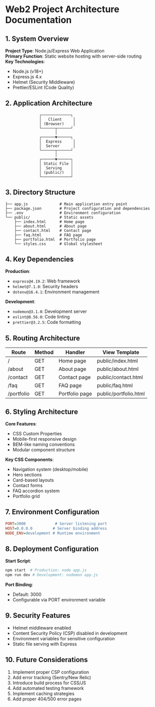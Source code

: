 # Web2 Project Architecture Documentation

## 1. System Overview
**Project Type**: Node.js/Express Web Application  
**Primary Function**: Static website hosting with server-side routing  
**Key Technologies**:
- Node.js (v18+)
- Express.js 4.x
- Helmet (Security Middleware)
- Prettier/ESLint (Code Quality)

## 2. Application Architecture

```text
               ┌─────────────┐
               │   Client     │
               │ (Browser)    │
               └──────┬──────┘
                      │
               ┌──────▼──────┐
               │  Express     │
               │  Server      │
               └──────┬──────┘
                      │
               ┌──────▼──────┐
               │ Static File │
               │  Serving    │
               │ (public/)   │
               └─────────────┘
```

## 3. Directory Structure
```
├── app.js              # Main application entry point
├── package.json        # Project configuration and dependencies
├── .env                # Environment configuration
└── public/             # Static assets
    ├── index.html      # Home page
    ├── about.html      # About page
    ├── contact.html    # Contact page
    ├── faq.html        # FAQ page
    ├── portfolio.html  # Portfolio page
    └── styles.css      # Global stylesheet
```

## 4. Key Dependencies
**Production**:
- `express@4.19.2`: Web framework
- `helmet@7.1.0`: Security headers
- `dotenv@16.4.1`: Environment management

**Development**:
- `nodemon@3.1.0`: Development server
- `eslint@8.56.0`: Code linting
- `prettier@3.2.5`: Code formatting

## 5. Routing Architecture
| Route        | Method | Handler              | View Template      |
|--------------|--------|----------------------|--------------------|
| /            | GET    | Home page            | public/index.html  |
| /about       | GET    | About page           | public/about.html  |
| /contact     | GET    | Contact page         | public/contact.html|
| /faq         | GET    | FAQ page             | public/faq.html    |
| /portfolio   | GET    | Portfolio page       | public/portfolio.html |

## 6. Styling Architecture
**Core Features**:
- CSS Custom Properties
- Mobile-first responsive design
- BEM-like naming conventions
- Modular component structure

**Key CSS Components**:
- Navigation system (desktop/mobile)
- Hero sections
- Card-based layouts
- Contact forms
- FAQ accordion system
- Portfolio grid

## 7. Environment Configuration
```ini
PORT=3000             # Server listening port
HOST=0.0.0.0         # Server binding address
NODE_ENV=development # Runtime environment
```

## 8. Deployment Configuration
**Start Script**:
```bash
npm start  # Production: node app.js
npm run dev # Development: nodemon app.js
```

**Port Binding**:
- Default: 3000
- Configurable via PORT environment variable

## 9. Security Features
- Helmet middleware enabled
- Content Security Policy (CSP) disabled in development
- Environment variables for sensitive configuration
- Static file serving with Express

## 10. Future Considerations
1. Implement proper CSP configuration
2. Add error tracking (Sentry/New Relic)
3. Introduce build process for CSS/JS
4. Add automated testing framework
5. Implement caching strategies
6. Add proper 404/500 error pages
